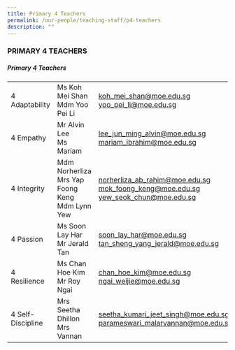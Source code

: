 ```yaml
---
title: Primary 4 Teachers
permalink: /our-people/teaching-staff/p4-teachers
description: ""
---
```

### PRIMARY 4 TEACHERS

##### Primary 4 Teachers

|  	|  	|  	|
|---	|---	|---	|
| 4 Adaptability 	| Ms Koh Mei Shan<br>Mdm Yoo Pei Li 	| [koh\_mei\_shan@moe.edu.sg](mailto:koh_mei_shan@moe.edu.sg) <br>[yoo\_pei\_li@moe.edu.sg](mailto:yoo_pei_li@moe.edu.sg) 	|
| 4 Empathy 	| Mr Alvin Lee<br>Ms Mariam 	| [lee\_jun\_ming\_alvin@moe.edu.sg](mailto:lee_jun_ming_alvin@moe.edu.sg) <br>[mariam\_ibrahim@moe.edu.sg](mailto:mariam_ibrahim@moe.edu.sg) 	|
| 4 Integrity<br> 	| Mdm Norherliza<br>Mrs Yap Foong Keng<br>Mdm Lynn Yew 	| [norherliza\_ab\_rahim@moe.edu.sg](mailto:norherliza_ab_rahim@moe.edu.sg) <br>[mok\_foong\_keng@moe.edu.sg](mailto:mok_foong_keng@moe.edu.sg) <br>[yew\_seok\_chun@moe.edu.sg](mailto:yew_seok_chun@moe.edu.sg)	|
| 4 Passion 	| Ms Soon Lay Har<br>Mr Jerald Tan 	| [soon\_lay\_har@moe.edu.sg](mailto:soon_lay_har@moe.edu.sg) <br>[tan\_sheng\_yang\_jerald@moe.edu.sg](mailto:tan_sheng_yang_jerald@moe.edu.sg)	|
| 4 Resilience 	| Ms Chan Hoe Kim<br>Mr Roy Ngai 	| [chan\_hoe\_kim@moe.edu.sg](mailto:chan_hoe_kim@moe.edu.sg) <br>[ngai\_weijie@moe.edu.sg](mailto:ngai_weijie@moe.edu.sg) 	|
| 4 Self-Discipline 	| Mrs Seetha Dhillon<br>Mrs Vannan 	| [seetha\_kumari\_jeet\_singh@moe.edu.sg](mailto:seetha_kumari_jeet_singh@moe.edu.sg) <br>[parameswari\_malarvannan@moe.edu.sg](mailto:parameswari_malarvannan@moe.edu.sg)	|